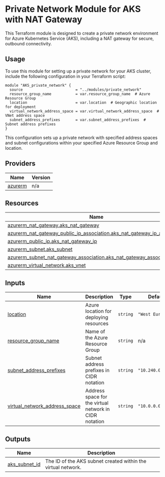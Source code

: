 # Private Network Module for AKS with NAT Gateway
This Terraform module is designed to create a private network environment for Azure Kubernetes Service (AKS), including a NAT gateway for secure, outbound connectivity.

## Usage
To use this module for setting up a private network for your AKS cluster, include the following configuration in your Terraform script:

```hcl
module "AKS_private_network" {
  source                        = "../modules/private_network"
  resource_group_name           = var.resource_group_name  # Azure Resource Group
  location                      = var.location  # Geographic location for deployment
  virtual_network_address_space = var.virtual_network_address_space  # VNet address space
  subnet_address_prefixes       = var.subnet_address_prefixes  # Subnet address prefixes
}
```

This configuration sets up a private network with specified address spaces and subnet configurations within your specified Azure Resource Group and location.

## Providers
| Name | Version |
|------|---------|
| <a name="provider_azurerm"></a> [azurerm](#provider\_azurerm) | n/a |

## Resources
| Name | Type |
|------|------|
| [azurerm_nat_gateway.aks_nat_gateway](https://registry.terraform.io/providers/hashicorp/azurerm/latest/docs/resources/nat_gateway) | resource |
| [azurerm_nat_gateway_public_ip_association.aks_nat_gateway_ip_association](https://registry.terraform.io/providers/hashicorp/azurerm/latest/docs/resources/nat_gateway_public_ip_association) | resource |
| [azurerm_public_ip.aks_nat_gateway_ip](https://registry.terraform.io/providers/hashicorp/azurerm/latest/docs/resources/public_ip) | resource |
| [azurerm_subnet.aks_subnet](https://registry.terraform.io/providers/hashicorp/azurerm/latest/docs/resources/subnet) | resource |
| [azurerm_subnet_nat_gateway_association.aks_nat_gateway_association](https://registry.terraform.io/providers/hashicorp/azurerm/latest/docs/resources/subnet_nat_gateway_association) | resource |
| [azurerm_virtual_network.aks_vnet](https://registry.terraform.io/providers/hashicorp/azurerm/latest/docs/resources/virtual_network) | resource |

## Inputs
| Name | Description | Type | Default | Required |
|------|-------------|------|---------|:--------:|
| <a name="input_location"></a> [location](#input\_location) | Azure location for deploying resources | `string` | `"West Europe"` | no |
| <a name="input_resource_group_name"></a> [resource\_group\_name](#input\_resource\_group\_name) | Name of the Azure Resource Group | `string` | n/a | yes |
| <a name="input_subnet_address_prefixes"></a> [subnet\_address\_prefixes](#input\_subnet\_address\_prefixes) | Subnet address prefixes in CIDR notation | `string` | `"10.240.0.0/16"` | no |
| <a name="input_virtual_network_address_space"></a> [virtual\_network\_address\_space](#input\_virtual\_network\_address\_space) | Address space for the virtual network in CIDR notation | `string` | `"10.0.0.0/8"` | no |

## Outputs
| Name | Description |
|------|-------------|
| <a name="output_aks_subnet_id"></a> [aks\_subnet\_id](#output\_aks\_subnet\_id) | The ID of the AKS subnet created within the virtual network. |

